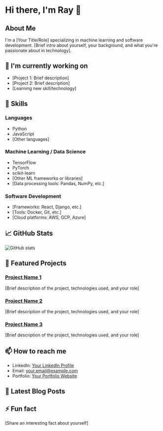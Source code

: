 # Hi there, I'm Ray 👋

## About Me
I'm a [Your Title/Role] specializing in machine learning and software development. [Brief intro about yourself, your background, and what you're passionate about in technology].

## 🔭 I'm currently working on
- [Project 1: Brief description]
- [Project 2: Brief description]
- [Learning new skill/technology]

## 🌱 Skills

### Languages
- Python
- JavaScript
- [Other languages]

### Machine Learning / Data Science
- TensorFlow
- PyTorch
- scikit-learn
- [Other ML frameworks or libraries]
- [Data processing tools: Pandas, NumPy, etc.]

### Software Development
- [Frameworks: React, Django, etc.]
- [Tools: Docker, Git, etc.]
- [Cloud platforms: AWS, GCP, Azure]

## 📈 GitHub Stats
![GitHub stats](https://github-readme-stats.vercel.app/api?username=raymondfdavey&show_icons=true&theme=radical)

## 🚀 Featured Projects

### [Project Name 1](link-to-repo)
[Brief description of the project, technologies used, and your role]

### [Project Name 2](link-to-repo)
[Brief description of the project, technologies used, and your role]

### [Project Name 3](link-to-repo)
[Brief description of the project, technologies used, and your role]

## 📫 How to reach me
- LinkedIn: [Your LinkedIn Profile](your-linkedin-url)
- Email: your.email@example.com
- Portfolio: [Your Portfolio Website](your-website-url)

## 📝 Latest Blog Posts
<!-- BLOG-POST-LIST:START -->
<!-- BLOG-POST-LIST:END -->

## ⚡ Fun fact
[Share an interesting fact about yourself]
